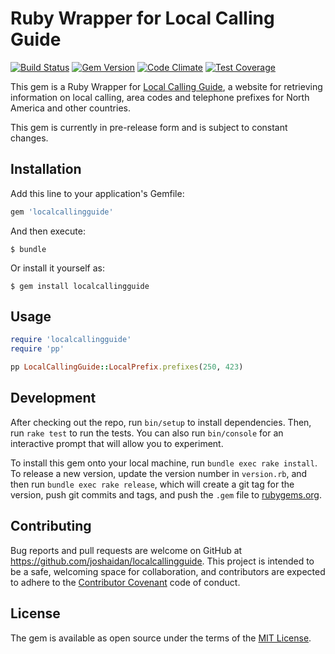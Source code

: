 # Ruby Wrapper for Local Calling Guide
[![Build Status](https://travis-ci.org/joshaidan/localcallingguide.svg?branch=master)](https://travis-ci.org/joshaidan/localcallingguide)
[![Gem Version](https://badge.fury.io/rb/localcallingguide.svg)](https://badge.fury.io/rb/localcallingguide)
[![Code Climate](https://codeclimate.com/github/joshaidan/localcallingguide/badges/gpa.svg)](https://codeclimate.com/github/joshaidan/localcallingguide)
[![Test Coverage](https://codeclimate.com/github/joshaidan/localcallingguide/badges/coverage.svg)](https://codeclimate.com/github/joshaidan/localcallingguide/coverage)

This gem is a Ruby Wrapper for [Local Calling Guide](http://www.localcallingguide.com), a website for retrieving information on local calling, area codes and telephone prefixes for North America and other countries.

This gem is currently in pre-release form and is subject to constant changes.

## Installation

Add this line to your application's Gemfile:

```ruby
gem 'localcallingguide'
```

And then execute:

    $ bundle

Or install it yourself as:

    $ gem install localcallingguide

## Usage

```ruby
require 'localcallingguide'
require 'pp'

pp LocalCallingGuide::LocalPrefix.prefixes(250, 423)

```

## Development

After checking out the repo, run `bin/setup` to install dependencies. Then, run `rake test` to run the tests. You can also run `bin/console` for an interactive prompt that will allow you to experiment.

To install this gem onto your local machine, run `bundle exec rake install`. To release a new version, update the version number in `version.rb`, and then run `bundle exec rake release`, which will create a git tag for the version, push git commits and tags, and push the `.gem` file to [rubygems.org](https://rubygems.org).

## Contributing

Bug reports and pull requests are welcome on GitHub at https://github.com/joshaidan/localcallingguide. This project is intended to be a safe, welcoming space for collaboration, and contributors are expected to adhere to the [Contributor Covenant](http://contributor-covenant.org) code of conduct.


## License

The gem is available as open source under the terms of the [MIT License](http://opensource.org/licenses/MIT).
